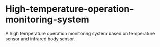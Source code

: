 # High-temperature-operation-monitoring-system
A high temperature operation monitoring system based on temperature sensor and infrared body sensor.
